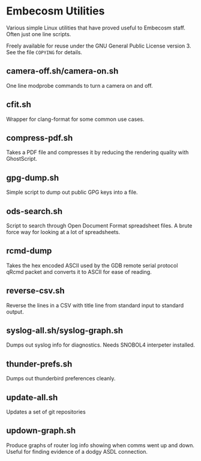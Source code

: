 # Embecosm Utilities

Various simple Linux utilities that have proved useful to Embecosm
staff. Often just one line scripts.

Freely available for reuse under the GNU General Public License version 3.
See the file `COPYING` for details.

## camera-off.sh/camera-on.sh

One line modprobe commands to turn a camera on and off.

## cfit.sh

Wrapper for clang-format for some common use cases.

## compress-pdf.sh

Takes a PDF file and compresses it by reducing the rendering quality with
GhostScript.

## gpg-dump.sh

Simple script to dump out public GPG keys into a file.

## ods-search.sh

Script to search through Open Document Format spreadsheet files. A brute force
way for looking at a lot of spreadsheets.

## rcmd-dump

Takes the hex encoded ASCII used by the GDB remote serial protocol qRcmd
packet and converts it to ASCII for ease of reading.

## reverse-csv.sh

Reverse the lines in a CSV with title line from standard input to standard
output.

## syslog-all.sh/syslog-graph.sh

Dumps out syslog info for diagnostics. Needs SNOBOL4 interpeter installed.

## thunder-prefs.sh

Dumps out thunderbird preferences cleanly.

## update-all.sh

Updates a set of git repositories

## updown-graph.sh

Produce graphs of router log info showing when comms went up and down. Useful
for finding evidence of a dodgy ASDL connection.
